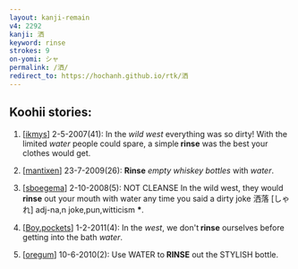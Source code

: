 ```yaml
---
layout: kanji-remain
v4: 2292
kanji: 洒
keyword: rinse
strokes: 9
on-yomi: シャ
permalink: /洒/
redirect_to: https://hochanh.github.io/rtk/洒
---
```


## Koohii stories: 

1) [<a href="http://kanji.koohii.com/profile/ikmys">ikmys</a>] 2-5-2007(41): In the <em>wild west</em> everything was so dirty! With the limited <em>water</em> people could spare, a simple<strong> rinse</strong> was the best your clothes would get.

2) [<a href="http://kanji.koohii.com/profile/mantixen">mantixen</a>] 23-7-2009(26): <strong>Rinse</strong> <em>empty whiskey bottles</em> with <em>water</em>.

3) [<a href="http://kanji.koohii.com/profile/sboegema">sboegema</a>] 2-10-2008(5): NOT CLEANSE In the wild west, they would<strong> rinse</strong> out your mouth with water any time you said a dirty joke 洒落 [しゃれ] adj-na,n joke,pun,witticism <strong>*</strong>.

4) [<a href="http://kanji.koohii.com/profile/Boy.pockets">Boy.pockets</a>] 1-2-2011(4): In the <em>west</em>, we don&#039;t<strong> rinse</strong> ourselves before getting into the bath <em>water</em>.

5) [<a href="http://kanji.koohii.com/profile/oregum">oregum</a>] 10-6-2010(2): Use WATER to<strong> RINSE</strong> out the STYLISH bottle.

